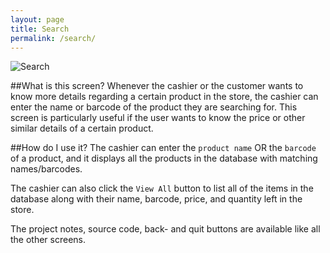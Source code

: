 ```yaml
---
layout: page
title: Search
permalink: /search/
---
```

![Search](http://i.imgur.com/6XJWCAu.png)

##What is this screen?
Whenever the cashier or the customer wants to know more details regarding a certain product in the store, the cashier can enter the name or barcode of the product they are searching for. This screen is particularly useful if the user wants to know the price or other similar details of a certain product.  

##How do I use it?
The cashier can enter the `product name` OR the `barcode` of a product, and it displays all the products in the database with matching names/barcodes. 

The cashier can also click the `View All` button to list all of the items in the database along with their name, barcode, price, and quantity left in the store. 

The project notes, source code, back- and quit buttons are available like all the other screens. 
